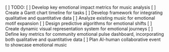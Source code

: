 [ ] TODO: 
[ ] Develop key emotional impact metrics for music analysis
[ ] Create a Gantt chart timeline for tasks
[ ] Develop framework for integrating qualitative and quantitative data
[ ] Analyze existing music for emotional motif expansion
[ ] Design predictive algorithms for emotional shifts
[ ] Create dynamic visual representation system for emotional journeys
[ ] Define key metrics for community emotional pulse dashboard, incorporating both qualitative and quantitative data
[ ] Plan AI-human collaborative event to showcase emotional music